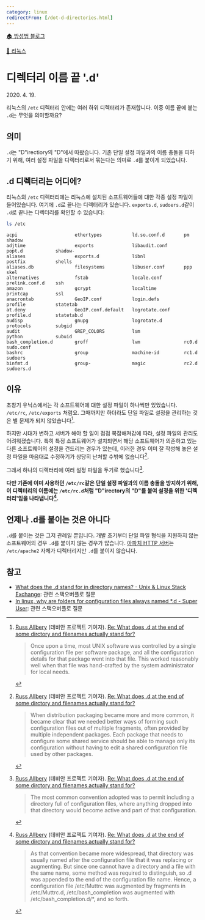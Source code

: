 ```yaml
---
category: linux
redirectFrom: [/dot-d-directories.html]
---
```


[🏠 방성범 블로그](/README.md)

[🐧 리눅스](/linux.md)

# 디렉터리 이름 끝 '.d'

<time id="published" datetime="2020-04-19">2020. 4. 19.</time>

리눅스의 `/etc` 디렉터리 안에는 여러 하위 디렉터리가 존재합니다. 이중 이름 끝에 붙는 `.d`는 무엇을 의미할까요?

## 의미

`.d`는 "D"irectiory의 "D"에서 따왔습니다. 기존 단일 설정 파일과의 이름 충돌을 피하기 위해, 여러 설정 파일을 디렉터리로서 묶는다는 의미로 `.d`를 붙이게 되었습니다.

## .d 디렉터리는 어디에?

리눅스의 `/etc` 디렉터리에는 리눅스에 설치된 소프트웨어들에 대한 각종 설정 파일이 들어있습니다. 여기에 `.d`로 끝나는 디렉터리가 있습니다. `exports.d`, `sudoers.d`같이 `.d`로 끝나는 디렉터리를 확인할 수 있습니다:

```sh
ls /etc
```

```
acpi                     ethertypes           ld.so.conf.d       pm                shadow
adjtime                  exports              libaudit.conf      popt.d            shadow-
aliases                  exports.d            libnl              postfix           shells
aliases.db               filesystems          libuser.conf       ppp               skel
alternatives             fstab                locale.conf        prelink.conf.d    ssh
amazon                   gcrypt               localtime          printcap          ssl
anacrontab               GeoIP.conf           login.defs         profile           statetab
at.deny                  GeoIP.conf.default   logrotate.conf     profile.d         statetab.d
audisp                   gnupg                logrotate.d        protocols         subgid
audit                    GREP_COLORS          lsm                python            subuid
bash_completion.d        groff                lvm                rc0.d             sudo.conf
bashrc                   group                machine-id         rc1.d             sudoers
binfmt.d                 group-               magic              rc2.d             sudoers.d
```

## 이유

초창기 유닉스에서는 각 소프트웨어에 대한 설정 파일이 하나씩만 있었습니다. `/etc/rc`, `/etc/exports` 처럼요. 그때까지만 하더라도 단일 파일로 설정을 관리하는 것은 별 문제가 되지 않았습니다[^debian-1].

[^debian-1]:
    [Russ Allbery](https://wiki.debian.org/RussAllbery) (데비안 프로젝트 기여자). [Re: What does .d at the end of some dirctory and filenames actually stand for?](https://lists.debian.org/debian-devel/2010/04/msg00352.html)

    > Once upon a time, most UNIX software was controlled by a single configuration file per software package, and all the configuration details for that package went into that file. This worked reasonably well when that file was hand-crafted by the system administrator for local needs.

하지만 시대가 변하고 서버가 해야 할 일이 점점 복잡해져감에 따라, 설정 파일의 관리도 어려워졌습니다. 특히 특정 소프트웨어가 설치되면서 해당 소프트웨어가 의존하고 있는 다른 소프트웨어의 설정을 건드리는 경우가 있는데, 이러한 경우 이미 잘 작성해 놓은 설정 파일을 마음대로 수정하기가 상당히 난처할 수밖에 없습니다[^debian-2].

[^debian-2]:
    [Russ Allbery](https://wiki.debian.org/RussAllbery) (데비안 프로젝트 기여자). [Re: What does .d at the end of some dirctory and filenames actually stand for?](https://lists.debian.org/debian-devel/2010/04/msg00352.html)

    > When distribution packaging became more and more common, it became clear that we needed better ways of forming such configuration files out of multiple fragments, often provided by multiple independent packages. Each package that needs to configure some shared service should be able to manage only its configuration without having to edit a shared configuration file used by other packages.

그래서 하나의 디렉터리에 여러 설정 파일을 두기로 했습니다[^debian-3].

[^debian-3]:
    [Russ Allbery](https://wiki.debian.org/RussAllbery) (데비안 프로젝트 기여자). [Re: What does .d at the end of some dirctory and filenames actually stand for?](https://lists.debian.org/debian-devel/2010/04/msg00352.html)

    > The most common convention adopted was to permit including a directory full of configuration files, where anything dropped into that directory would become active and part of that configuration.

**다만 기존에 이미 사용하던 `/etc/rc`같은 단일 설정 파일과의 이름 충돌을 방지하기 위해, 이 디렉터리의 이름에는 `/etc/rc.d`처럼 "D"irectory의 "D"를 붙여 설정을 위한 '디렉터리'임을 나타냅니다[^debian-4].**

[^debian-4]:
    [Russ Allbery](https://wiki.debian.org/RussAllbery) (데비안 프로젝트 기여자). [Re: What does .d at the end of some dirctory and filenames actually stand for?](https://lists.debian.org/debian-devel/2010/04/msg00352.html)

    > As that convention became more widespread, that directory was usually named after the configuration file that it was replacing or augmenting. But since one cannot have a directory and a file with the same name, some method was required to distinguish, so .d was appended to the end of the configuration file name. Hence, a configuration file /etc/Muttrc was augmented by fragments in /etc/Muttrc.d, /etc/bash_completion was augmented with /etc/bash_completion.d/\*, and so forth.

## 언제나 .d를 붙이는 것은 아니다

`.d`를 붙이는 것은 그저 관례일 뿐입니다. 개발 초기부터 단일 파일 형식을 지원하지 않는 소프트웨어의 경우 `.d`를 붙이지 않는 경우가 많습니다. [아파치 HTTP 서버](https://httpd.apache.org/)는 `/etc/apache2` 자체가 디렉터리지만 `.d`를 붙이지 않습니다.

## 참고

- [What does the .d stand for in directory names? - Unix & Linux Stack Exchange](https://unix.stackexchange.com/questions/4029/what-does-the-d-stand-for-in-directory-names): 관련 스택오버플로 질문
- [In linux, why are folders for configuration files always named \*.d - Super User](https://superuser.com/questions/230247/in-linux-why-are-folders-for-configuration-files-always-named-d): 관련 스택오버플로 질문
